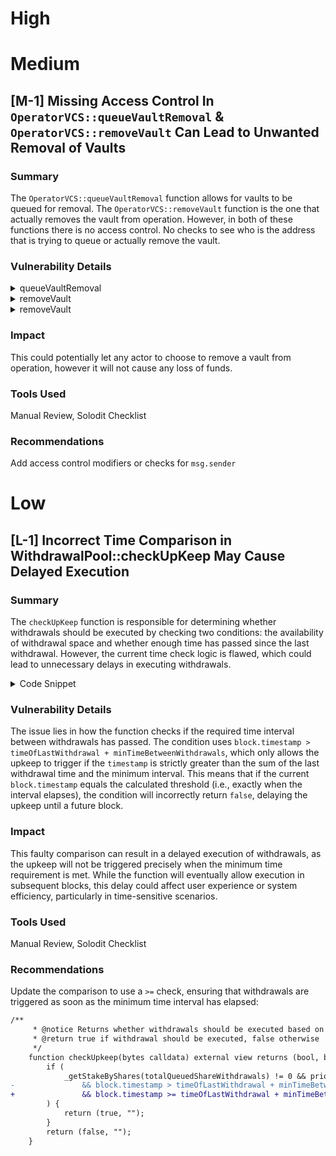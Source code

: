 
# High

# Medium

## [M-1] Missing Access Control In `OperatorVCS::queueVaultRemoval` & `OperatorVCS::removeVault` Can Lead to Unwanted Removal of Vaults

### Summary
The `OperatorVCS::queueVaultRemoval` function allows for vaults to be queued for removal. The `OperatorVCS::removeVault` function is the one that actually removes the vault from operation. However, in both of these functions there is no access control. No checks to see who is the address that is trying to queue or actually remove the vault.

### Vulnerability Details

<details><summary>queueVaultRemoval</summary>

```javascript
/**
     * @notice Queues a vault for removal
     * @dev a vault can only be queued for removal if the operator has been removed from the
     * Chainlink staking contract
     * @param _index index of vault
     */
    function queueVaultRemoval(uint256 _index) external {
        // @audit ?? Missing access control here? Anyone can queue to remove vault?
        address vault = address(vaults[_index]);

        if (!IVault(vault).isRemoved()) revert OperatorNotRemoved();
        for (uint256 i = 0; i < vaultsToRemove.length; ++i) {
            if (vaultsToRemove[i] == vault) revert VaultRemovalAlreadyQueued();
        }

        vaultsToRemove.push(address(vaults[_index]));

        // update group accounting if vault is part of a group
        if (_index < globalVaultState.depositIndex) {
            uint256 group = _index % globalVaultState.numVaultGroups;
            uint256[] memory groups = new uint256[](1);
            groups[0] = group;
            fundFlowController.updateOperatorVaultGroupAccounting(groups);

            // if possiible, remove vault right away
            if (vaults[_index].claimPeriodActive()) {
                removeVault(vaultsToRemove.length - 1);
            }
        }
    }
```

</details>

<details><summary>removeVault</summary>

```javascript
/**
     * @notice Queues a vault for removal
     * @dev a vault can only be queued for removal if the operator has been removed from the
     * Chainlink staking contract
     * @param _index index of vault
     */
    function queueVaultRemoval(uint256 _index) external {
        address vault = address(vaults[_index]);

        if (!IVault(vault).isRemoved()) revert OperatorNotRemoved();
        for (uint256 i = 0; i < vaultsToRemove.length; ++i) {
            if (vaultsToRemove[i] == vault) revert VaultRemovalAlreadyQueued();
        }

        vaultsToRemove.push(address(vaults[_index]));

        // update group accounting if vault is part of a group
        if (_index < globalVaultState.depositIndex) {
            uint256 group = _index % globalVaultState.numVaultGroups;
            uint256[] memory groups = new uint256[](1);
            groups[0] = group;
            fundFlowController.updateOperatorVaultGroupAccounting(groups);

            // if possiible, remove vault right away
            if (vaults[_index].claimPeriodActive()) {
                removeVault(vaultsToRemove.length - 1);
            }
        }
    }
```

</details>

<details><summary>removeVault</summary>

```javascript
/**
* @notice Removes a vault that has been queued for removal
* @param _queueIndex index of vault in removal queue
*/
function removeVault(uint256 _queueIndex) public {
        address vault = vaultsToRemove[_queueIndex];

        vaultsToRemove[_queueIndex] = vaultsToRemove[vaultsToRemove.length - 1];
        vaultsToRemove.pop();

        _updateStrategyRewards();
        (uint256 principalWithdrawn, uint256 rewardsWithdrawn) = IOperatorVault(vault).exitVault();

        totalDeposits -= principalWithdrawn + rewardsWithdrawn;
        totalPrincipalDeposits -= principalWithdrawn;

        uint256 numVaults = vaults.length;
        uint256 index;
        for (uint256 i = 0; i < numVaults; ++i) {
            if (address(vaults[i]) == vault) {
                index = i;
                break;
            }
        }
        for (uint256 i = index; i < numVaults - 1; ++i) {
            vaults[i] = vaults[i + 1];
        }
        vaults.pop();

        token.safeTransfer(address(stakingPool), token.balanceOf(address(this)));
    }
```

</details>

### Impact
This could potentially let any actor to choose to remove a vault from operation, however it will not cause any loss of funds. 

### Tools Used
Manual Review, Solodit Checklist

### Recommendations
Add access control modifiers or checks for `msg.sender`

# Low 

## [L-1] Incorrect Time Comparison in WithdrawalPool::checkUpKeep May Cause Delayed Execution

### Summary
The `checkUpKeep` function is responsible for determining whether withdrawals should be executed by checking two conditions: the availability of withdrawal space and whether enough time has passed since the last withdrawal. However, the current time check logic is flawed, which could lead to unnecessary delays in executing withdrawals.

<details><summary>Code Snippet</summary>

```javascript
/**
     * @notice Returns whether withdrawals should be executed based on available withdrawal space
     * @return true if withdrawal should be executed, false otherwise
     */
    function checkUpkeep(bytes calldata) external view returns (bool, bytes memory) {
        if (
            _getStakeByShares(totalQueuedShareWithdrawals) != 0 && priorityPool.canWithdraw(address(this), 0) != 0
@>              && block.timestamp > timeOfLastWithdrawal + minTimeBetweenWithdrawals          <@
        ) {
            return (true, "");
        }
        return (false, "");
    }
```

</details>

### Vulnerability Details
The issue lies in how the function checks if the required time interval between withdrawals has passed. The condition uses `block.timestamp > timeOfLastWithdrawal + minTimeBetweenWithdrawals`, which only allows the upkeep to trigger if the `timestamp` is strictly greater than the sum of the last withdrawal time and the minimum interval. This means that if the current `block.timestamp` equals the calculated threshold (i.e., exactly when the interval elapses), the condition will incorrectly return `false`, delaying the upkeep until a future block.

### Impact
This faulty comparison can result in a delayed execution of withdrawals, as the upkeep will not be triggered precisely when the minimum time requirement is met. While the function will eventually allow execution in subsequent blocks, this delay could affect user experience or system efficiency, particularly in time-sensitive scenarios.

### Tools Used
Manual Review, Solodit Checklist

### Recommendations
Update the comparison to use a `>=` check, ensuring that withdrawals are triggered as soon as the minimum time interval has elapsed:

```diff
/**
     * @notice Returns whether withdrawals should be executed based on available withdrawal space
     * @return true if withdrawal should be executed, false otherwise
     */
    function checkUpkeep(bytes calldata) external view returns (bool, bytes memory) {
        if (
            _getStakeByShares(totalQueuedShareWithdrawals) != 0 && priorityPool.canWithdraw(address(this), 0) != 0
-               && block.timestamp > timeOfLastWithdrawal + minTimeBetweenWithdrawals
+               && block.timestamp >= timeOfLastWithdrawal + minTimeBetweenWithdrawals          
        ) {
            return (true, "");
        }
        return (false, "");
    }
```